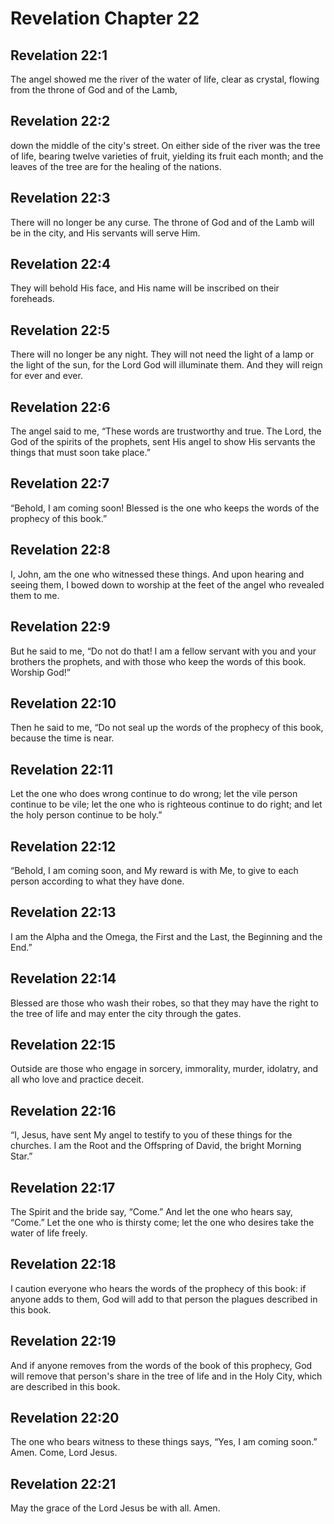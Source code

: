 # Revelation Chapter 22

## Revelation 22:1
The angel showed me the river of the water of life, clear as crystal, flowing from the throne of God and of the Lamb,

## Revelation 22:2
down the middle of the city's street. On either side of the river was the tree of life, bearing twelve varieties of fruit, yielding its fruit each month; and the leaves of the tree are for the healing of the nations.

## Revelation 22:3
There will no longer be any curse. The throne of God and of the Lamb will be in the city, and His servants will serve Him.

## Revelation 22:4
They will behold His face, and His name will be inscribed on their foreheads.

## Revelation 22:5
There will no longer be any night. They will not need the light of a lamp or the light of the sun, for the Lord God will illuminate them. And they will reign for ever and ever.

## Revelation 22:6
The angel said to me, “These words are trustworthy and true. The Lord, the God of the spirits of the prophets, sent His angel to show His servants the things that must soon take place.”

## Revelation 22:7
“Behold, I am coming soon! Blessed is the one who keeps the words of the prophecy of this book.”

## Revelation 22:8
I, John, am the one who witnessed these things. And upon hearing and seeing them, I bowed down to worship at the feet of the angel who revealed them to me.

## Revelation 22:9
But he said to me, “Do not do that! I am a fellow servant with you and your brothers the prophets, and with those who keep the words of this book. Worship God!”

## Revelation 22:10
Then he said to me, “Do not seal up the words of the prophecy of this book, because the time is near.

## Revelation 22:11
Let the one who does wrong continue to do wrong; let the vile person continue to be vile; let the one who is righteous continue to do right; and let the holy person continue to be holy.”

## Revelation 22:12
“Behold, I am coming soon, and My reward is with Me, to give to each person according to what they have done.

## Revelation 22:13
I am the Alpha and the Omega, the First and the Last, the Beginning and the End.”

## Revelation 22:14
Blessed are those who wash their robes, so that they may have the right to the tree of life and may enter the city through the gates.

## Revelation 22:15
Outside are those who engage in sorcery, immorality, murder, idolatry, and all who love and practice deceit.

## Revelation 22:16
“I, Jesus, have sent My angel to testify to you of these things for the churches. I am the Root and the Offspring of David, the bright Morning Star.”

## Revelation 22:17
The Spirit and the bride say, “Come.” And let the one who hears say, “Come.” Let the one who is thirsty come; let the one who desires take the water of life freely.

## Revelation 22:18
I caution everyone who hears the words of the prophecy of this book: if anyone adds to them, God will add to that person the plagues described in this book.

## Revelation 22:19
And if anyone removes from the words of the book of this prophecy, God will remove that person's share in the tree of life and in the Holy City, which are described in this book.

## Revelation 22:20
The one who bears witness to these things says, “Yes, I am coming soon.” Amen. Come, Lord Jesus.

## Revelation 22:21
May the grace of the Lord Jesus be with all. Amen.
